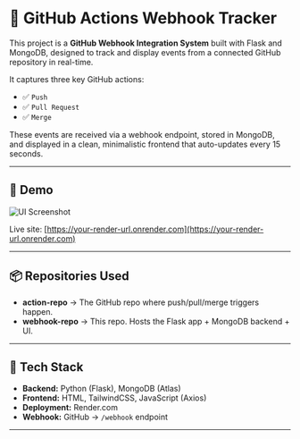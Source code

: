 # 🔔 GitHub Actions Webhook Tracker

This project is a **GitHub Webhook Integration System** built with Flask and MongoDB, designed to track and display events from a connected GitHub repository in real-time.

It captures three key GitHub actions:
- ✅ `Push`
- ✅ `Pull Request`
- ✅ `Merge`

These events are received via a webhook endpoint, stored in MongoDB, and displayed in a clean, minimalistic frontend that auto-updates every 15 seconds.

---

## 🚀 Demo

![UI Screenshot](screenshot.png) <!-- Add a screenshot of your final UI here -->

Live site: [https://your-render-url.onrender.com](https://your-render-url.onrender.com)

---

## 📦 Repositories Used

- **action-repo** → The GitHub repo where push/pull/merge triggers happen.
- **webhook-repo** → This repo. Hosts the Flask app + MongoDB backend + UI.

---

## 🧠 Tech Stack

- **Backend:** Python (Flask), MongoDB (Atlas)
- **Frontend:** HTML, TailwindCSS, JavaScript (Axios)
- **Deployment:** Render.com
- **Webhook:** GitHub → `/webhook` endpoint

---


